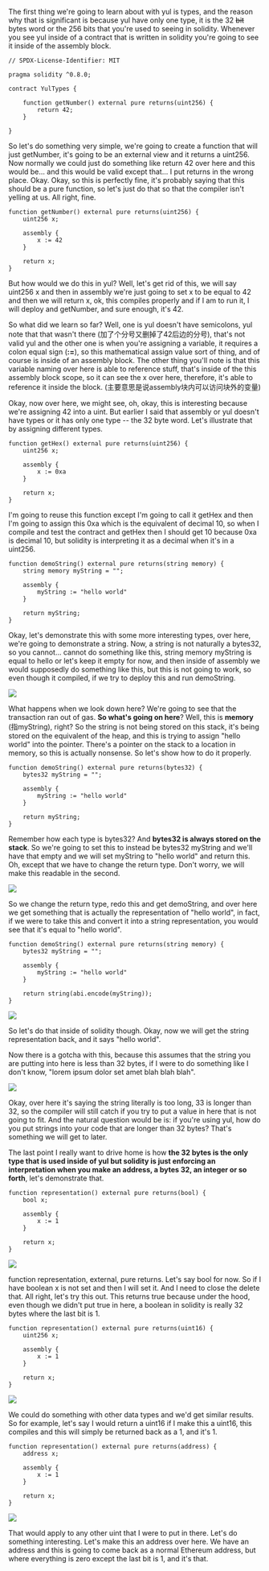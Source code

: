 The first thing we're going to learn about with yul is types, and the reason why that is significant is because yul have only one type, it is the 32 ~~bit~~ bytes word or the 256 bits that you're used to seeing in solidity. Whenever you see yul inside of a contract that is written in solidity you're going to see it inside of the assembly block. 

```solidity
// SPDX-License-Identifier: MIT

pragma solidity ^0.8.0;

contract YulTypes {

    function getNumber() external pure returns(uint256) {
        return 42;
    }

}
```

So let's do something very simple, we're going to create a function that will just getNumber, it's going to be an external view and it returns a uint256. Now normally we could just do something like return 42 over here and this would be... and this would be valid except that... I put returns in the wrong place. Okay. Okay, so this is perfectly fine, it's probably saying that this should be a pure function, so let's just do that so that the compiler isn't yelling at us. All right, fine. 

```solidity
function getNumber() external pure returns(uint256) {
    uint256 x;

    assembly {
    	x := 42
    }
    
    return x;
}
```

But how would we do this in yul? Well, let's get rid of this, we will say uint256 x and then in assembly we're just going to set x to be equal to 42 and then we will return x, ok, this compiles properly and if I am to run it, I will deploy and getNumber, and sure enough, it's 42. 

So what did we learn so far? Well, one is yul doesn't have semicolons, yul note that that wasn't there (加了个分号又删掉了42后边的分号), that's not valid yul and the other one is when you're assigning a variable, it requires a colon equal sign (**:=**), so this mathematical assign value sort of thing, and of course is inside of an assembly block. The other thing you'll note is that this variable naming over here is able to reference stuff, that's inside of the this assembly block scope, so it can see the x over here, therefore, it's able to reference it inside the block. (主要意思是说assembly块内可以访问块外的变量)

Okay, now over here, we might see, oh, okay, this is interesting because we're assigning 42 into a uint. But earlier I said that assembly or yul doesn't have types or it has only one type -- the 32 byte word. Let's illustrate that by assigning different types. 

```solidity
function getHex() external pure returns(uint256) {
    uint256 x;

    assembly {
    	x := 0xa
    }
    
    return x;
}
```

I'm going to reuse this function except I'm going to call it getHex and then I'm going to assign this 0xa which is the equivalent of decimal 10, so when I compile and test the contract and getHex then I should get 10 because 0xa is decimal 10, but solidity is interpreting it as a decimal when it's in a uint256.

```solidity
function demoString() external pure returns(string memory) {
    string memory myString = "";

    assembly {
    	myString := "hello world"
    }
    
    return myString;
}
```

Okay, let's demonstrate this with some more interesting types, over here, we're going to demonstrate a string. Now, a string is not naturally a bytes32, so you cannot... cannot do something like this, string memory myString is equal to hello or let's keep it empty for now, and then inside of assembly we would supposedly do something like this, but this is not going to work, so even though it compiled, if we try to deploy this and run demoString.

![](demostring.png)

What happens when we look down here? We're going to see that the transaction ran out of gas. **So what's going on here**? Well, this is **memory** (指myString), right? So the string is not being stored on this stack, it's being stored on the equivalent of the heap, and this is trying to assign "hello world" into the pointer. There's a pointer on the stack to a location in memory, so this is actually nonsense. So let's show how to do it properly.

```solidity
function demoString() external pure returns(bytes32) {
    bytes32 myString = "";

    assembly {
    	myString := "hello world"
    }
    
    return myString;
}
```

Remember how each type is bytes32? And **bytes32 is always stored on the stack**. So we're going to set this to instead be bytes32 myString and we'll have that empty and we will set myString to "hello world" and return this. Oh, except that we have to change the return type. Don't worry, we will make this readable in the second.

![](demostring2.png)

So we change the return type, redo this and get demoString, and over here we get something that is actually the representation of "hello world", in fact, if we were to take this and convert it into a string representation, you would see that it's equal to "hello world".

```solidity
function demoString() external pure returns(string memory) {
    bytes32 myString = "";

    assembly {
    	myString := "hello world"
    }
    
    return string(abi.encode(myString));
}
```

![](demostring3.png)

So let's do that inside of solidity though. Okay, now we will get the string representation back, and it says "hello world". 

Now there is a gotcha with this, because this assumes that the string you are putting into here is less than 32 bytes, if I were to do something like I don't know, "lorem ipsum dolor set amet blah blah blah". 

![](compilererror.png)

Okay, over here it's saying the string literally is too long, 33 is longer than 32, so the compiler will still catch if you try to put a value in here that is not going to fit. And the natural question would be is: if you're using yul, how do you put strings into your code that are longer than 32 bytes? That's something we will get to later.

The last point I really want to drive home is how **the 32 bytes is the only type that is used inside of yul but solidity is just enforcing an interpretation when you make an address, a bytes 32, an integer or so forth**, let's demonstrate that.

```solidity
function representation() external pure returns(bool) {
    bool x;

    assembly {
    	x := 1
    }

    return x;
}
```

![](representation.png)

function representation, external, pure returns. Let's say bool for now. So if I have boolean x is not set and then I will set it. And I need to close the delete that. All right, let's try this out. This returns true because under the hood, even though we didn't put true in here, a boolean in solidity is really 32 bytes where the last bit is 1.

```solidity
function representation() external pure returns(uint16) {
    uint256 x;

    assembly {
    	x := 1
    }

    return x;
}
```

![](representation2.png)

We could do something with other data types and we'd get similar results. So for example, let's say I would return a uint16 if I make this a uint16, this compiles and this will simply be returned back as a 1, and it's 1.

```solidity
function representation() external pure returns(address) {
    address x;

    assembly {
    	x := 1
    }

    return x;
}
```

![](representation3.png)

That would apply to any other uint that I were to put in there. Let's do something interesting. Let's make this an address over here. We have an address and this is going to come back as a normal Ethereum address, but where everything is zero except the last bit is 1, and it's that.

